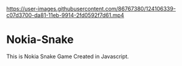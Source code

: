 

https://user-images.githubusercontent.com/86767380/124106339-c07d3700-da81-11eb-9914-2fd0592f7d61.mp4

# Nokia-Snake
This is Nokia Snake Game Created in Javascript.
